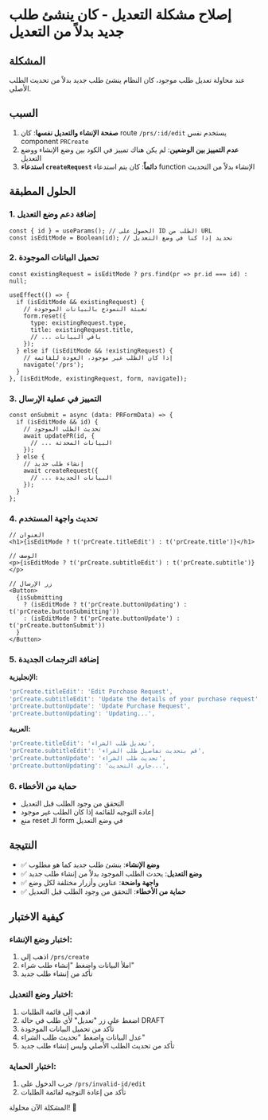 # إصلاح مشكلة التعديل - كان ينشئ طلب جديد بدلاً من التعديل

## المشكلة
عند محاولة تعديل طلب موجود، كان النظام ينشئ طلب جديد بدلاً من تحديث الطلب الأصلي.

## السبب
1. **صفحة الإنشاء والتعديل نفسها**: كان route `/prs/:id/edit` يستخدم نفس component `PRCreate`
2. **عدم التمييز بين الوضعين**: لم يكن هناك تمييز في الكود بين وضع الإنشاء ووضع التعديل
3. **استدعاء `createRequest` دائماً**: كان يتم استدعاء function الإنشاء بدلاً من التحديث

## الحلول المطبقة

### 1. إضافة دعم وضع التعديل
```tsx
const { id } = useParams(); // الحصول على ID الطلب من URL
const isEditMode = Boolean(id); // تحديد إذا كنا في وضع التعديل
```

### 2. تحميل البيانات الموجودة
```tsx
const existingRequest = isEditMode ? prs.find(pr => pr.id === id) : null;

useEffect(() => {
  if (isEditMode && existingRequest) {
    // تعبئة النموذج بالبيانات الموجودة
    form.reset({
      type: existingRequest.type,
      title: existingRequest.title,
      // ... باقي البيانات
    });
  } else if (isEditMode && !existingRequest) {
    // إذا كان الطلب غير موجود، العودة للقائمة
    navigate('/prs');
  }
}, [isEditMode, existingRequest, form, navigate]);
```

### 3. التمييز في عملية الإرسال
```tsx
const onSubmit = async (data: PRFormData) => {
  if (isEditMode && id) {
    // تحديث الطلب الموجود
    await updatePR(id, {
      // ... البيانات المحدثة
    });
  } else {
    // إنشاء طلب جديد
    await createRequest({
      // ... البيانات الجديدة
    });
  }
};
```

### 4. تحديث واجهة المستخدم
```tsx
// العنوان
<h1>{isEditMode ? t('prCreate.titleEdit') : t('prCreate.title')}</h1>

// الوصف
<p>{isEditMode ? t('prCreate.subtitleEdit') : t('prCreate.subtitle')}</p>

// زر الإرسال
<Button>
  {isSubmitting 
    ? (isEditMode ? t('prCreate.buttonUpdating') : t('prCreate.buttonSubmitting'))
    : (isEditMode ? t('prCreate.buttonUpdate') : t('prCreate.buttonSubmit'))
  }
</Button>
```

### 5. إضافة الترجمات الجديدة
**الإنجليزية:**
```typescript
'prCreate.titleEdit': 'Edit Purchase Request',
'prCreate.subtitleEdit': 'Update the details of your purchase request',
'prCreate.buttonUpdate': 'Update Purchase Request',
'prCreate.buttonUpdating': 'Updating...',
```

**العربية:**
```typescript
'prCreate.titleEdit': 'تعديل طلب الشراء',
'prCreate.subtitleEdit': 'قم بتحديث تفاصيل طلب الشراء',
'prCreate.buttonUpdate': 'تحديث طلب الشراء',
'prCreate.buttonUpdating': 'جاري التحديث...',
```

### 6. حماية من الأخطاء
- التحقق من وجود الطلب قبل التعديل
- إعادة التوجيه للقائمة إذا كان الطلب غير موجود
- منع reset الـ form في وضع التعديل

## النتيجة
- ✅ **وضع الإنشاء**: ينشئ طلب جديد كما هو مطلوب
- ✅ **وضع التعديل**: يحدث الطلب الموجود بدلاً من إنشاء طلب جديد
- ✅ **واجهة واضحة**: عناوين وأزرار مختلفة لكل وضع
- ✅ **حماية من الأخطاء**: التحقق من وجود الطلب قبل التعديل

## كيفية الاختبار

### اختبار وضع الإنشاء:
1. اذهب إلى `/prs/create`
2. املأ البيانات واضغط "إنشاء طلب شراء"
3. تأكد من إنشاء طلب جديد

### اختبار وضع التعديل:
1. اذهب إلى قائمة الطلبات
2. اضغط على زر "تعديل" لأي طلب في حالة DRAFT
3. تأكد من تحميل البيانات الموجودة
4. عدل البيانات واضغط "تحديث طلب الشراء"
5. تأكد من تحديث الطلب الأصلي وليس إنشاء طلب جديد

### اختبار الحماية:
1. جرب الدخول على `/prs/invalid-id/edit`
2. تأكد من إعادة التوجيه لقائمة الطلبات

المشكلة الآن محلولة! 🎉
